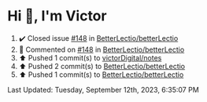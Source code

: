 <h1>Hi 👋, I'm Victor </h1>

<!--RECENT_ACTIVITY:start-->
1. ✔️ Closed issue [#148](https://github.com/BetterLectio/betterLectio/issues/148) in [BetterLectio/betterLectio](https://github.com/BetterLectio/betterLectio)<br>
2. 💬 Commented on [#148](https://github.com/BetterLectio/betterLectio/issues/148#issuecomment-1715575952) in [BetterLectio/betterLectio](https://github.com/BetterLectio/betterLectio)<br>
3. ⬆️ Pushed 1 commit(s) to [victorDigital/notes](https://github.com/victorDigital/notes)<br>
4. ⬆️ Pushed 2 commit(s) to [BetterLectio/betterLectio](https://github.com/BetterLectio/betterLectio)<br>
5. ⬆️ Pushed 1 commit(s) to [BetterLectio/betterLectio](https://github.com/BetterLectio/betterLectio)<br>
<!--RECENT_ACTIVITY:end-->

<!--RECENT_ACTIVITY:last_update-->
Last Updated: Tuesday, September 12th, 2023, 6:35:07 PM
<!--RECENT_ACTIVITY:last_update_end-->
